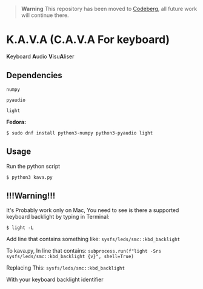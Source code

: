 > **Warning**
> This repository has been moved to [Codeberg](https://codeberg.org/daudix-UFO/K.A.V.A), all future work will continue there.

K.A.V.A (C.A.V.A For keyboard)
====================

**K**eyboard **A**udio **V**isu**A**liser

## Dependencies

```numpy```

```pyaudio```

```light```

**Fedora:**

```console
$ sudo dnf install python3-numpy python3-pyaudio light
```

## Usage
Run the python script
```console
$ python3 kava.py
```

## !!!Warning!!!
It's Probably work only on Mac, You need to see is there a supported keyboard backlight by typing in Terminal:

```console
$ light -L
```
Add line that contains something like:
```sysfs/leds/smc::kbd_backlight```

To kava.py, In line that contains:
```subprocess.run(f"light -Srs sysfs/leds/smc::kbd_backlight {v}", shell=True)```

Replacing This:
```sysfs/leds/smc::kbd_backlight```

With your keyboard backlight identifier
